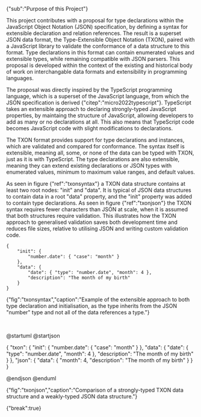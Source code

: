 {"sub":"Purpose of this Project"}

<!--
I contribute to this field with a proposal for a strongly-typed superset syntax for JSON data structures, similar to how the superset TypeScript languages provides typing of JavaScript data structures. The Type-Extensible Object Notation (TXON) data format developed for this proposal provides a syntax for type declarations and relational references in JSON data structures. As a superset of JSON this format is fully compatible with existing JSON parsers, as it conforms to the JSON specification. A validation layer evaluates the conformance of the data structure based on references to its type declarations, providing developers with feedback on where and why the transmitted data structure is invalid.
-->

This project contributes with a proposal for type declarations within the JavaScript Object Notation (JSON) specification, by defining a syntax for extensible declaration and relation references. The result is a superset JSON data format, the Type-Extensible Object Notation (TXON), paired with a JavaScript library to validate the conformance of a data structure to this format. Type declarations in this format can contain enumerated values and extensible types, while remaining compatible with JSON parsers. This proposal is developed within the context of the existing and historical body of work on interchangable data formats and extensibility in programming languages.

The proposal was directly inspired by the TypeScript programming language, which is a superset of the JavaScript language, from which the JSON specification is derived {"citep":"micro2022typescript"}. TypeScript takes an extensible approach to declaring strongly-typed JavaScript properties, by maintaing the structure of JavaScript, allowing developers to add as many or no declarations at all. This also means that TypeScript code becomes JavaScript code with slight modifications to declarations.

The TXON format provides support for type declarations and instances, which are validated and compared for conformance. The syntax itself is extensible, meaning all, some, or none of the data can be typed with TXON, just as it is with TypeScript. The type declarations are also extensible, meaning they can extend existing declarations or JSON types with enumerated values, minimum to maximum value ranges, and default values.

As seen in figure {"ref":"txonsyntax"} a TXON data structure contains at least two root nodes: "init" and "data". It is typical of JSON data structures to contain data in a root "data" property, and the "init" property was added to contain type declarations. As seen in figure {"ref":"txonjson"} the TXON syntax requires fewer characters than JSON at scale, when it is assumed that both structures require validation. This illustrates how the TXON approach to generalised validation saves both development time and reduces file sizes, relative to utilising JSON and writing custom validation code.

```
{
    "init": {
        "number.date": { "case": "month" }
    },
    "data": {
        "date": { "type": "number.date", "month": 4 },
        "description": "The month of my birth"
    }
}
```
{"fig":"txonsyntax","caption":"Example of the extensible approach to both type declaration and initialisation, as the type inherits from the JSON \"number\" type and not all of the data references a type."}

<br>

@startuml
@startjson

<style>
jsonDiagram {
    BackGroundColor transparent
    node {
        BackGroundColor white
        highlight {
            BackGroundColor #ffdc7d
        }
    }
}
</style>

{
    "txon": {
        "init": {
            "number.date": {
                "case": "month"
            }
        },
        "data": {
            "date": {
                "type": "number.date",
                "month": 4
            },
            "description": "The month of my birth"
        }
    },
    "json": {
        "data": {
            "month": 4,
            "description": "The month of my birth"
        }
    }
}

@endjson
@enduml

{"fig":"txonjson","caption":"Comparison of a strongly-typed TXON data structure and a weakly-typed JSON data structure."}

{"break":true}